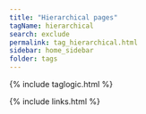 ```yaml
---
title: "Hierarchical pages"
tagName: hierarchical
search: exclude
permalink: tag_hierarchical.html
sidebar: home_sidebar
folder: tags
---
```

{% include taglogic.html %}

{% include links.html %}
